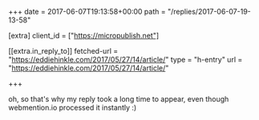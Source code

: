 +++
date = 2017-06-07T19:13:58+00:00
path = "/replies/2017-06-07-19-13-58"

[extra]
client_id = ["https://micropublish.net"]

[[extra.in_reply_to]]
fetched-url = "https://eddiehinkle.com/2017/05/27/14/article/"
type = "h-entry"
url = "https://eddiehinkle.com/2017/05/27/14/article/"

+++

oh, so that's why my reply took a long time to appear, even though webmention.io processed it instantly :)